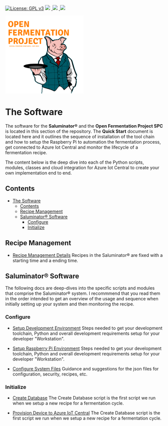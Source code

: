 [![License: GPL v3](https://img.shields.io/badge/License-GPLv3-blue.svg)](https://www.gnu.org/licenses/gpl-3.0)&nbsp;<a href="https://www.open-fermentation-project.org/"><img src="https://img.shields.io/badge/OFS v1-Open%20Fermentation%20Project%20v1-yellowgreen"></a>&nbsp;<a href="https://apps.azureiotcentral.com/">
<img src="https://img.shields.io/badge/Azure IoT Central-Open%20Fermentation%20Project%20v1-blue"></a>&nbsp;<a href="https://www.saluminator.com/">
<img src="https://img.shields.io/badge/IoT-Saluminator%20Appliance%20v4-purple"></a>

<img src="../assets/open-fermentation-project-logo-v2-750.png" width="250"/>

# The Software

The software for the **Saluminator&reg;** and the **Open Fermentation Project SPC** is located in this section of the repository. The **Quick Start** document is located here and it outlines the sequence of installation of the tool chain and how to setup the Raspberry Pi to automation the fermentation process, get connected to Azure Iot Central and monitor the lifecycle of a fermentation recipe.

The content below is the deep dive into each of the Python scripts, modules, classes and cloud integration for Azure Iot Central to create your own implementation end to end.

## Contents

- [The Software](#the-software)
  - [Contents](#contents)
  - [Recipe Management](#recipe-management)
  - [Saluminator&reg; Software](#saluminator-software)
    - [Configure](#configure)
    - [Initialize](#initialize)

## Recipe Management

- [Recipe Management Details](./RECIPES.MD)
  Recipes in the Saluminator&reg; are fixed with a starting time and a ending time.

## Saluminator&reg; Software

The following docs are deep-dives into the specific scripts and modules that comprise the Saluminator&reg; system. I recommmend that you read them in the order intended to get an overview of the usage and sequence when initially setting up your system and then monitoring the recipe.

### Configure

- [Setup Development Environment](./ENVIRONMENT.MD)
  Steps needed to get your development toolchain, Python and overall development requirements setup for your developer "Workstation".

- [Setup Raspberry Pi Environment](./ENVIRONMENTRPI.MD)
  Steps needed to get your development toolchain, Python and overall development requirements setup for your developer "Workstation".

- [Configure System Files](./CONFIGURE.MD)
  Guidance and suggestions for the json files for configuration, security, recipes, etc.

### Initialize

- [Create Database](./CREATEDB.MD)
  The Create Database script is the first script we run when we setup a new recipe for a fermentation cycle.

- [Provision Device to Azure IoT Central](./PROVISION.MD)
  The Create Database script is the first script we run when we setup a new recipe for a fermentation cycle.
